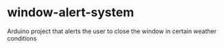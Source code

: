 # window-alert-system
Arduino project that alerts the user to close the window in certain weather conditions
